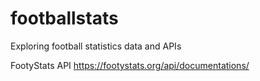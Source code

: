 # footballstats
Exploring football statistics data and APIs

FootyStats API
https://footystats.org/api/documentations/


